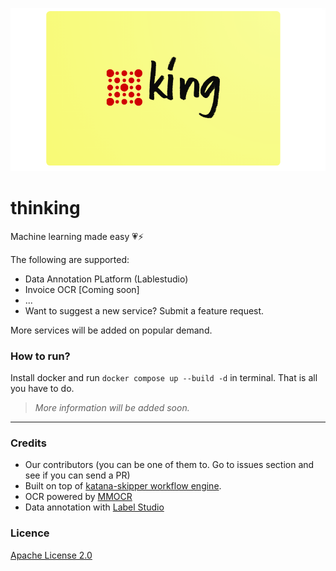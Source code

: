 ![](docs/assets/logo.png)

# thinking

Machine learning made easy 💗⚡

The following are supported:

- Data Annotation PLatform (Lablestudio)
- Invoice OCR [Coming soon]
- ...
- Want to suggest a new service? Submit a feature request.

More services will be added on popular demand.

###

### How to run?

Install docker and run `docker compose up --build -d` in terminal. That is all you have to do.

> *More information will be added soon.*

--- 

### Credits

- Our contributors (you can be one of them to. Go to issues section and see if you can send a PR)
- Built on top of [katana-skipper workflow engine](https://github.com/katanaml/katana-skipper).
- OCR powered by [MMOCR](https://github.com/open-mmlab/mmocr)
- Data annotation with [Label Studio](https://github.com/heartexlabs/label-studio)

### Licence

[Apache License 2.0](./LICENSE)
